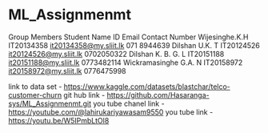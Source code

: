 # ML_Assignmenmt

Group Members 
Student Name		ID		Email				Contact Number
Wijesinghe.K.H		IT20134358	it20134358@my.sliit.lk		071 8944639
Dilshan U.K. T		IT20124526	it20124526@my.sliit.lk		0702050322
Dilshan K. B. G. L	IT20151188	it20151188@my.sliit.lk		0773482114
Wickramasinghe G.A. N	IT20158972	it20158972@my.sliit.lk		0776475998

link to data set - https://www.kaggle.com/datasets/blastchar/telco-customer-churn
git hub link - https://github.com/Hasaranga-sys/ML_Assignmenmt.git
you tube chanel link - https://youtube.com/@lahirukariyawasam9550
you tube link - https://youtu.be/W5IPmbLtOl8
